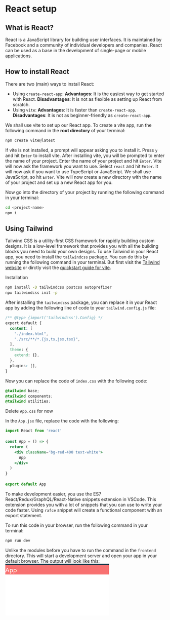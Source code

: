 # React setup

## What is React?
React is a JavaScript library for building user interfaces. It is maintained by Facebook and a community of individual developers and companies. React can be used as a base in the development of single-page or mobile applications.

## How to install React
There are two (main) ways to install React:
- Using `create-react-app`: **Advantages**: It is the easiest way to get started with React. **Disadvantages**: It is not as flexible as setting up React from scratch.
- Using `vite`: **Advantages**: It is faster than `create-react-app`. **Disadvantages**: It is not as beginner-friendly as `create-react-app`.

We shall use vite to set up our React app. To create a vite app, run the following command in the **root directory** of your terminal:


```bash
npm create vite@latest
```
If vite is not installed, a prompt will appear asking you to install it. Press `y` and hit `Enter` to install vite. After installing vite, you will be prompted to enter the name of your project. Enter the name of your project and hit `Enter`. Vite will now ask the framework you want to use. Select `react` and hit `Enter`. It will now ask if you want to use TypeScript or JavaScript. We shall use JavaScript, so hit `Enter`. Vite will now create a new directory with the name of your project and set up a new React app for you.

Now go into the directory of your project by running the following command in your terminal:

```bash
cd <project-name>
npm i
```

## Using Tailwind
Tailwind CSS is a utility-first CSS framework for rapidly building custom designs. It is a low-level framework that provides you with all the building blocks you need to build your own designs. To use Tailwind in your React app, you need to install the `tailwindcss` package. You can do this by running the following command in your terminal. But first visit the [Tailwind website](https://tailwindcss.com/) or dirctly visit the [quickstart guide for vite](https://tailwindcss.com/docs/guides/vite).

Installation
```bash
npm install -D tailwindcss postcss autoprefixer
npx tailwindcss init -p
```

After installing the `tailwindcss` package, you can replace it in your React app by adding the following line of code to your `tailwind.config.js` file:

```css
/** @type {import('tailwindcss').Config} */
export default {
  content: [
    "./index.html",
    "./src/**/*.{js,ts,jsx,tsx}",
  ],
  theme: {
    extend: {},
  },
  plugins: [],
}
```

Now you can replace the code of `index.css` with the following code:

```css
@tailwind base;
@tailwind components;
@tailwind utilities;
```

Delete `App.css` for now

In the `App.jsx` file, replace the code with the following:

```jsx
import React from 'react'

const App = () => {
  return (
    <div className='bg-red-400 text-white'>
      App
    </div>
  )
}

export default App
```
To make development easier, you use the ES7 React/Redux/GraphQL/React-Native snippets extension in VSCode. This extension provides you with a lot of snippets that you can use to write your code faster. Using `rafce` snippet will create a functional component with an export statement.

To run this code in your browser, run the following command in your terminal:

```bash
npm run dev
```
Unlike the modules before you have to run the command in the `frontend` directory. This will start a development server and open your app in your default browser. The output will look like this:
![basic react app](assets/react-basic.png)